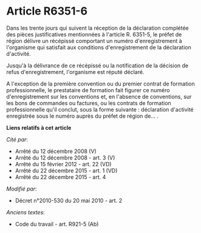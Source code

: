 # Article R6351-6

Dans les trente jours qui suivent la réception de la déclaration complétée des pièces justificatives mentionnées à l'article
R. 6351-5, le préfet de région délivre un récépissé comportant un numéro d'enregistrement à l'organisme qui satisfait aux
conditions d'enregistrement de la déclaration d'activité. 

Jusqu'à la délivrance de ce récépissé ou la notification de la décision de refus d'enregistrement, l'organisme est réputé
déclaré. 

A l'exception de la première convention ou du premier contrat de formation professionnelle, le prestataire de formation fait
figurer ce numéro d'enregistrement sur les conventions et, en l'absence de conventions, sur les bons de commandes ou
factures, ou les contrats de formation professionnelle qu'il conclut, sous la forme suivante :  déclaration d'activité
enregistrée sous le numéro auprès du préfet de région de... .

**Liens relatifs à cet article**

_Cité par_:

  - Arrêté du 12 décembre 2008 (V)
  - Arrêté du 12 décembre 2008 - art. 3 (V)
  - Arrêté du 15 février 2012 - art. 22 (VD)
  - Arrêté du 22 décembre 2015 - art. 1 (VD)
  - Arrêté du 22 décembre 2015 - art. 4

_Modifié par_:

  - Décret n°2010-530 du 20 mai 2010 - art. 2

_Anciens textes_:

  - Code du travail - art. R921-5 (Ab)
